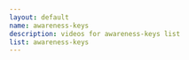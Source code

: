 ```yaml
--- 
layout: default
name: awareness-keys
description: videos for awareness-keys list
list: awareness-keys
---
```


<div class="player">
<div id="player"><!-- "https://www.youtube.com/watch?v={{site.data.lists[page.list][0]}}" --></div>
</div>

